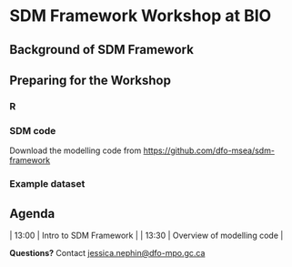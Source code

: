 # SDM Framework Workshop at BIO

## Background of SDM Framework


## Preparing for the Workshop

### R


### SDM code
Download the modelling code from https://github.com/dfo-msea/sdm-framework

### Example dataset


## Agenda
| 13:00 | Intro to SDM Framework |
| 13:30 | Overview of modelling code |

**Questions?** Contact jessica.nephin@dfo-mpo.gc.ca
